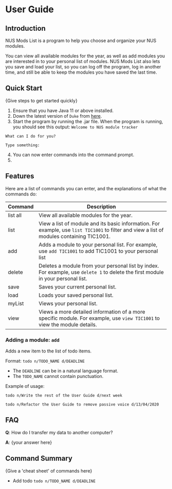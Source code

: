 # User Guide

## Introduction

NUS Mods List is a program to help you choose and organize your NUS modules.

You can view all available modules for the year, as well as add modules you are interested in to your personal list of modules. NUS Mods List also lets you save and load your list, so you can log off the program, log in another time, and still be able to keep the modules you have saved the last time.

## Quick Start

{Give steps to get started quickly}

1. Ensure that you have Java 11 or above installed.
2. Down the latest version of `Duke` from [here](https://github.com/nus-tic4001-AY2122S1/tp).
3. Start the program by running the .jar file. When the program is running, you should see this output:
`Welcome to NUS module tracker`

`What can I do for you?`

`Type something:` 

4. You can now enter commands into the command prompt. 
5. 
## Features 

Here are a list of commands you can enter, and the explanations of what the commands do:

| Command           | Description                                                                                                                               |
|-------------------|-------------------------------------------------------------------------------------------------------------------------------------------|
| list all          | View all available modules for the year.                                                                                                  |
| list <ModuleCode> | View a list of module and its basic information. For example, use `list TIC1001` to filter and view a list of modules containing TIC1001. |
| add <ModuleCode>  | Adds a module to your personal list. For example, use `add TIC1001` to add TIC1001 to your personal list                                  |
| delete <Index>    | Deletes a module from your personal list by index. For example, use `delete 1` to delete the first module in your personal list.          |
| save              | Saves your current personal list.                                                                                                         |
| load              | Loads your saved personal list.                                                                                                           |
| myList            | Views your personal list.                                                                                                                 |
| view <ModuleCode> | Views a more detailed information of a more specific module. For example, use `view TIC1001` to view the module details.                  |

### Adding a module: `add`
Adds a new item to the list of todo items.

Format: `todo n/TODO_NAME d/DEADLINE`

* The `DEADLINE` can be in a natural language format.
* The `TODO_NAME` cannot contain punctuation.  

Example of usage: 

`todo n/Write the rest of the User Guide d/next week`

`todo n/Refactor the User Guide to remove passive voice d/13/04/2020`

## FAQ

**Q**: How do I transfer my data to another computer? 

**A**: {your answer here}

## Command Summary

{Give a 'cheat sheet' of commands here}

* Add todo `todo n/TODO_NAME d/DEADLINE`
